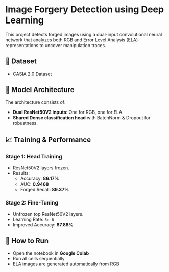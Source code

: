# Image Forgery Detection using Deep Learning

This project detects forged images using a dual-input convolutional neural network that analyzes both RGB and Error Level Analysis (ELA) representations to uncover manipulation traces.

## 📁 Dataset
- CASIA 2.0 Dataset

## 🧠 Model Architecture
The architecture consists of:
- **Dual ResNet50V2 inputs**: One for RGB, one for ELA.
- **Shared Dense classification head** with BatchNorm & Dropout for robustness.

## 📈 Training & Performance

### Stage 1: Head Training
- ResNet50V2 layers frozen.
- Results:
  - Accuracy: **86.17%**
  - AUC: **0.9468**
  - Forged Recall: **89.37%**

### Stage 2: Fine-Tuning
- Unfrozen top ResNet50V2 layers.
- Learning Rate: `5e-6`
- Improved Accuracy: **87.88%**

## 🚀 How to Run
- Open the notebook in **Google Colab**
- Run all cells sequentially
- ELA images are generated automatically from RGB
